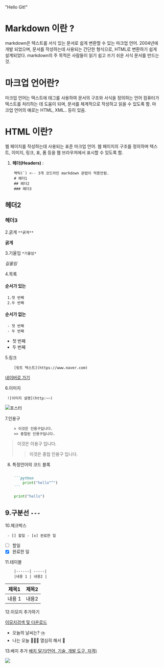 "Hello Git!" 

# Markdown 이란 ?
markdown은 텍스트를 서식 있는 문서로 쉽게 변환할 수 있는 마크업 언어. 2004년에 개발 되었으며, 문서를 작성하는데 사용되는 간단한 형식으로, HTML로 변환하기 쉽게 설계되었다.
markdown의 주 목적은 사람들이 읽기 쉽고 쓰기 쉬운 서식 문서를 만드는것.

# 마크업 언어란?
마크업 언어는 텍스트에 태그를 사용하여 문서의 구조와 서식을 정의하는 언어
컴퓨터가 텍스트를 처리하는 데 도움이 되며, 문서를 체계적으로 작성하고 읽을 수 있도록 함. 
마크업 언어의 예로는 HTML, XML.. 등이 있음.

# HTML 이란?
웹 페이지를 작성하는데 사용되는 표준 마크업 언어.
웹 페이지의 구조를 정의하며 텍스트, 이미지, 링크, 표, 폼 등을 웹 브라우저에서 표시할 수 있도록 함.

1. **헤더(Headers)** :
```
    백틱(`) <-- 3개 코드라인 markdown 문법이 적용안됨.
    # 헤더1
    ## 헤더2
    ### 헤더3
```
## 헤더2
### 헤더3

2.굵게
``` **굵게** ```

**굵게**

3.기울임
``` *기울임* ```

*길울임*

4.목록 
#### 순서가 있는
```
 1.첫 번째
 2.두 번째
```
#### 순서가 없는
```
 - 첫 번째
 - 두 번째
```
- 첫 번째
- 두 번째 

5.링크 
``` 
    [링트 텍스트](https://www.naver.com)
```
[네이버로 가기](https://www.naver.com)

6.이미지
```
 ![이미지 설명](http:~~)
```
![포스터](https://imgnews.pstatic.net/image/311/2024/06/27/0001742172_001_20240627073009072.jpg?type=w647)

7.인용구

``` 
    > 이것은 인용구입니다.
    >> 중첩된 인용구입니다.
```
> 이것은 이용구 입니다.
>> 이것은 중첩 인용구 입니다.

8. 특정언어의 코드 블록
```markdown

    ```python 
        print("hello^^")
    ```

```
```python
    print("hello")
```
9.구분선 
```---```
---

10.체크박스

``` - [] 할일 - [x] 완료한 일```

- [ ] 할일
- [x] 완료한 일

11.테이블

``` | 제목1 | 제목2 |
    |------| -----|
    |내용 1 | 내용2 |
```
| 제목1 | 제목2 |
|------| -----|
|내용 1 | 내용2 |

12.이모지 추가하기 

[이모지검색 및 다운로드](https://emojipedia.org/)

- 오늘의 날씨는?  ⛈️
- 나는 오늘 🧑🏻‍💻 열심히 해서 🥇

13.배지 추가 
[배치 달기(언어, 기술, 개발 도구, 자격)](https://simpleicons.org)


<img src="https://img.shields.io/badge/python-3776AB?style=for-the-badge&logo=python&logoColor=yellow"> 




